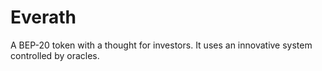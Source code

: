 # Everath
A BEP-20 token with a thought for investors. It uses an innovative system controlled by oracles.
